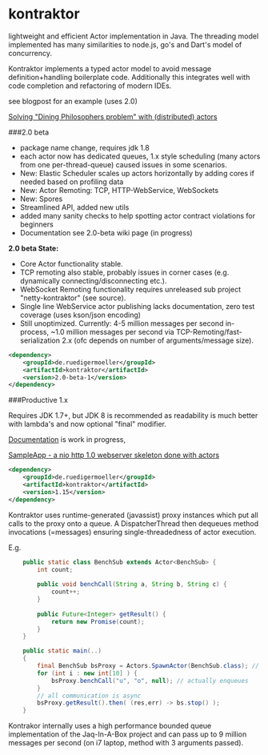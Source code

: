 kontraktor
==========

lightweight and efficient Actor implementation in Java. The threading model implemented has many similarities to node.js, go's and Dart's model of concurrency.

Kontraktor implements a typed actor model to avoid message definition+handling boilerplate code. Additionally this integrates well
with code completion and refactoring of modern IDEs.

see blogpost for an example (uses 2.0)

[Solving "Dining Philosophers problem" with (distributed) actors](http://java-is-the-new-c.blogspot.de/2014/09/breaking-habit-solving-dining.html)


###2.0 beta

* package name change, requires jdk 1.8
* each actor now has dedicated queues, 1.x style scheduling (many actors from one per-thread-queue) caused issues in some scenarios.
* New: Elastic Scheduler scales up actors horizontally by adding cores if needed based on profiling data
* New: Actor Remoting: TCP, HTTP-WebService, WebSockets
* New: Spores
* Streamlined API, added new utils
* added many sanity checks to help spotting actor contract violations for beginners
* Documentation see 2.0-beta wiki page (in progress)

**2.0 beta State:**
* Core Actor functionality stable. 
* TCP remoting also stable, probably issues in corner cases (e.g. dynamically connecting/disconnecting etc.). 
* WebSocket Remoting functionality requires unreleased sub project "netty-kontraktor" (see source).
* Single line WebService actor publishing lacks documentation, zero test coverage (uses kson/json encoding)
* Still unoptimized. Currently: 4-5 million messages per second in-process, ~1.0 million messages per second via TCP-Remoting/fast-serialization 2.x (ofc depends on number of arguments/message size).

```xml
<dependency>
    <groupId>de.ruedigermoeller</groupId>
    <artifactId>kontraktor</artifactId>
    <version>2.0-beta-1</version>
</dependency>
```

###Productive 1.x

Requires JDK 1.7+, but JDK 8 is recommended as readability is much better with lambda's and now optional "final" modifier.

[Documentation](https://github.com/RuedigerMoeller/kontraktor/wiki) is work in progress,

[SampleApp - a nio http 1.0 webserver skeleton done with actors](https://github.com/RuedigerMoeller/kontraktor-samples/tree/master/src/main/java/samples/niohttp)



```xml
<dependency>
    <groupId>de.ruedigermoeller</groupId>
    <artifactId>kontraktor</artifactId>
    <version>1.15</version>
</dependency>
```

Kontraktor uses runtime-generated (javassist) proxy instances which put all calls to the proxy onto a queue. A DispatcherThread then dequeues method invocations (=messages) ensuring single-threadedness of actor execution.


E.g.

```java
    public static class BenchSub extends Actor<BenchSub> {
        int count;
        
        public void benchCall(String a, String b, String c) {
            count++;
        }
          
        public Future<Integer> getResult() {
            return new Promise(count);
        }
    }

    public static main(..) 
    {
        final BenchSub bsProxy = Actors.SpawnActor(BenchSub.class); // create proxy + actor instance
        for (int i : new int[10] ) {
            bsProxy.benchCall("u", "o", null); // actually enqueues
        }
        // all communication is async
        bsProxy.getResult().then( (res,err) -> bs.stop() );
    }
```

Kontrakor internally uses a high performance bounded queue implementation of the Jaq-In-A-Box project and can pass 
up to 9 million messages per second (on i7 laptop, method with 3 arguments passed).


